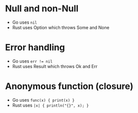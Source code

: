 Null and non-Null
=====
* Go uses `nil`
* Rust uses Option<T> which throws Some and None

Error handling
=====
* Go uses `err != nil`
* Rust uses Result<T> which throws Ok and Err

Anonymous function (closure)
=====
* Go uses `func(x) { print(x) }`
* Rust uses `|x| { println("{}", x); }`

